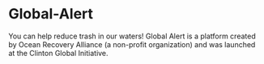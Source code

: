 # Global-Alert
You can help reduce trash in our waters! Global Alert is a platform created by Ocean Recovery Alliance (a non-profit organization) and was launched at the Clinton Global Initiative.
